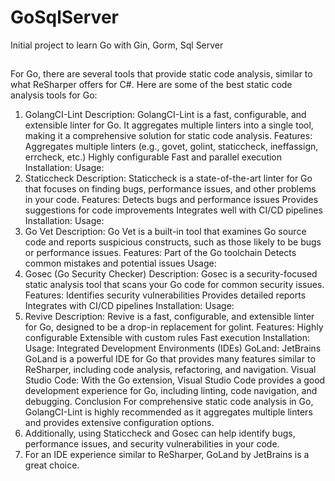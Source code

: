 # GoSqlServer
Initial project to learn Go with Gin, Gorm, Sql Server

##
For Go, there are several tools that provide static code analysis, similar to what ReSharper offers for C#. Here are some of the best static code analysis tools for Go:

1. GolangCI-Lint
   Description: GolangCI-Lint is a fast, configurable, and extensible linter for Go. It aggregates multiple linters into a single tool, making it a comprehensive solution for static code analysis.
   Features:
   Aggregates multiple linters (e.g., govet, golint, staticcheck, ineffassign, errcheck, etc.)
   Highly configurable
   Fast and parallel execution
   Installation:
   Usage:
2. Staticcheck
   Description: Staticcheck is a state-of-the-art linter for Go that focuses on finding bugs, performance issues, and other problems in your code.
   Features:
   Detects bugs and performance issues
   Provides suggestions for code improvements
   Integrates well with CI/CD pipelines
   Installation:
   Usage:
3. Go Vet
   Description: Go Vet is a built-in tool that examines Go source code and reports suspicious constructs, such as those likely to be bugs or performance issues.
   Features:
   Part of the Go toolchain
   Detects common mistakes and potential issues
   Usage:
4. Gosec (Go Security Checker)
   Description: Gosec is a security-focused static analysis tool that scans your Go code for common security issues.
   Features:
   Identifies security vulnerabilities
   Provides detailed reports
   Integrates with CI/CD pipelines
   Installation:
   Usage:
5. Revive
   Description: Revive is a fast, configurable, and extensible linter for Go, designed to be a drop-in replacement for golint.
   Features:
   Highly configurable
   Extensible with custom rules
   Fast execution
   Installation:
   Usage:
   Integrated Development Environments (IDEs)
   GoLand: JetBrains GoLand is a powerful IDE for Go that provides many features similar to ReSharper, including code analysis, refactoring, and navigation.
   Visual Studio Code: With the Go extension, Visual Studio Code provides a good development experience for Go, including linting, code navigation, and debugging.
   Conclusion
   For comprehensive static code analysis in Go, GolangCI-Lint is highly recommended as it aggregates multiple linters and provides extensive configuration options. 
6. Additionally, using Staticcheck and Gosec can help identify bugs, performance issues, and security vulnerabilities in your code. 
7. For an IDE experience similar to ReSharper, GoLand by JetBrains is a great choice.
